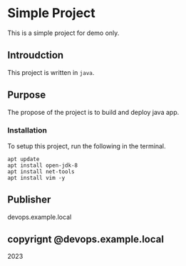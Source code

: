 # Simple Project
This is a simple project for demo only.

## Introudction
This project is written in `java`.

## Purpose
The propose of the project is to build and deploy java app.

### Installation
To setup this project, run the following in the terminal.

```
apt update
apt install open-jdk-8
apt install net-tools
apt install vim -y
```

## Publisher
devops.example.local

## copyrignt @devops.example.local
2023
